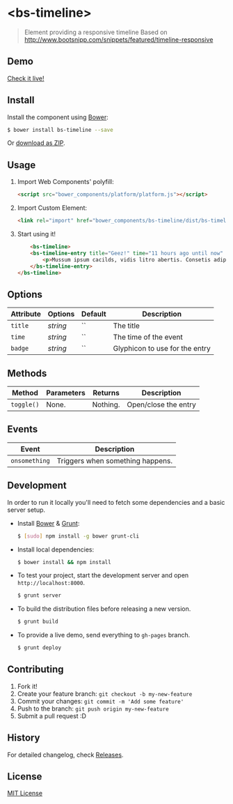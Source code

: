# &lt;bs-timeline&gt;

> Element providing a responsive timeline
> Based on
> http://www.bootsnipp.com/snippets/featured/timeline-responsive

## Demo

[Check it live!](http://h0ru5.github.io/bs-timeline)

## Install

Install the component using [Bower](http://bower.io/):

```sh
$ bower install bs-timeline --save
```

Or [download as ZIP](https://github.com/h0ru5/bs-timeline/archive/master.zip).

## Usage

1. Import Web Components' polyfill:

    ```html
    <script src="bower_components/platform/platform.js"></script>
    ```

2. Import Custom Element:

    ```html
    <link rel="import" href="bower_components/bs-timeline/dist/bs-timeline.html">
    ```

3. Start using it!

    ```html
        <bs-timeline>
		<bs-timeline-entry title="Geez!" time="11 hours ago until now" badge="plus">
			<p>Mussum ipsum cacilds, vidis litro abertis. Consetis adipiscings elitis. Pra lá , depois divoltis porris, paradis. Paisis, filhis, espiritis santis. Mé faiz elementum girarzis, nisi eros vermeio, in elementis mé pra quem é amistosis quis leo. Manduma pindureta quium dia nois paga. Sapien in monti palavris qui num significa nadis i pareci latim. Interessantiss quisso pudia ce receita de bolis, mais bolis eu num gostis.</p>
		</bs-timeline-entry>
	</bs-timeline>
    ```

## Options

Attribute     | Options     | Default      | Description
---           | ---         | ---          | ---
`title`       | *string*    | ``           | The title
`time`        | *string*    | ``           | The time of the event
`badge`       | *string*    | ``           | Glyphicon to use for the entry



## Methods

Method        | Parameters   | Returns     | Description
---           | ---          | ---         | ---
`toggle()`    | None.        | Nothing.    | Open/close the entry

## Events

Event         | Description
---           | ---
`onsomething` | Triggers when something happens.

## Development

In order to run it locally you'll need to fetch some dependencies and a basic server setup.

* Install [Bower](http://bower.io/) & [Grunt](http://gruntjs.com/):

    ```sh
    $ [sudo] npm install -g bower grunt-cli
    ```

* Install local dependencies:

    ```sh
    $ bower install && npm install
    ```

* To test your project, start the development server and open `http://localhost:8000`.

    ```sh
    $ grunt server
    ```

* To build the distribution files before releasing a new version.

    ```sh
    $ grunt build
    ```

* To provide a live demo, send everything to `gh-pages` branch.

    ```sh
    $ grunt deploy
    ```

## Contributing

1. Fork it!
2. Create your feature branch: `git checkout -b my-new-feature`
3. Commit your changes: `git commit -m 'Add some feature'`
4. Push to the branch: `git push origin my-new-feature`
5. Submit a pull request :D

## History

For detailed changelog, check [Releases](https://github.com/h0ru5/bs-timeline/releases).

## License

[MIT License](http://opensource.org/licenses/MIT)
